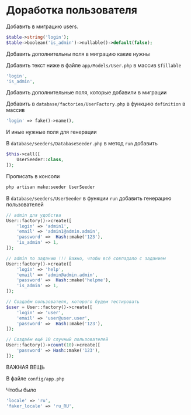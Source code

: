 # Доработка пользователя

Добавить в миграцию users.

```php
$table->string('login');
$table->boolean('is_admin')->nullable()->default(false);
```

Добавить дополнительны поля в миграцию какие нужны

Добавить текст ниже в файле `app/Models/User.php` в массив `$fillable`

```php
'login',
'is_admin',
```

Добавить дополнительные поля, которые добавили в миграции

Добавить в `database/factories/UserFactory.php` в функцию `definition` в массив

```php
'login' => fake()->name(),
```

И иные нужные поля для генерации

В `database/seeders/DatabaseSeeder.php` в метод `run` добавить

```php
$this->call([
    UserSeeder::class,
]);
```

Прописать в консоли

```bash
php artisan make:seeder UserSeeder
```

В `database/seeders/UserSeeder` в функции `run` добавить генерацию пользователей

```php
// admin для удобства
User::factory()->create([
    'login' => 'admin1',
    'email' => 'admin1@admin.admin',
    'password' =>  Hash::make('123'),
    'is_admin' => 1,
]);

// admin по заданию !!! Важно, чтобы всё совпадало с заданием
User::factory()->create([
    'login' => 'help',
    'email' => 'admin@admin.admin',
    'password' =>  Hash::make('helpme'),
    'is_admin' => 1,
]);

// Создаём пользователя, которого будем тестировать
$user = User::factory()->create([
    'login' => 'user',
    'email' => 'user@user.user',
    'password' =>  Hash::make('123'),
]);

// Создаём ещё 10 случный пользователей
User::factory()->count(10)->create([
    'password' => Hash::make('123'),
]);
```

ВАЖНАЯ ВЕЩЬ

В файле `config/app.php`

Чтобы было

```php
'locale' => 'ru',
'faker_locale' => 'ru_RU',
```
